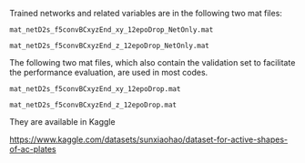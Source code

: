 Trained networks and related variables are in the following two mat files:

`mat_netD2s_f5convBCxyzEnd_xy_12epoDrop_NetOnly.mat`

`mat_netD2s_f5convBCxyzEnd_z_12epoDrop_NetOnly.mat`


The following two mat files, which also contain the validation set to facilitate the performance evaluation,
are used in most codes.

`mat_netD2s_f5convBCxyzEnd_xy_12epoDrop.mat`

`mat_netD2s_f5convBCxyzEnd_z_12epoDrop.mat`

They are available in Kaggle

https://www.kaggle.com/datasets/sunxiaohao/dataset-for-active-shapes-of-ac-plates
